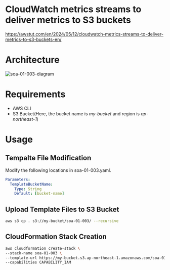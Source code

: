 # CloudWatch metrics streams to deliver metrics to S3 buckets

https://awstut.com/en/2024/05/12/cloudwatch-metrics-streams-to-deliver-metrics-to-s3-buckets-en/

# Architecture

![soa-01-003-diagram](https://github.com/awstut-an-r/awstut-fa/assets/84276199/e552e9d5-4a8f-49a0-b5a6-124de3f1c39a)

# Requirements

* AWS CLI
* S3 Bucket(Here, the bucket name is *my-bucket* and region is *ap-northeast-1*)

# Usage

## Tempalte File Modification

Modify the following locations in soa-01-003.yaml.

```yaml
Parameters:
  TemplateBucketName:
    Type: String
    Default: [bucket-name]
```

## Upload  Template Files to S3 Bucket

```bash
aws s3 cp . s3://my-bucket/soa-01-003/ --recursive
```

## CloudFormation Stack Creation

```bash
aws cloudformation create-stack \
--stack-name soa-01-003 \
--template-url https://my-bucket.s3.ap-northeast-1.amazonaws.com/soa-01-003/soa-01-003.yaml \
--capabilities CAPABILITY_IAM
```
